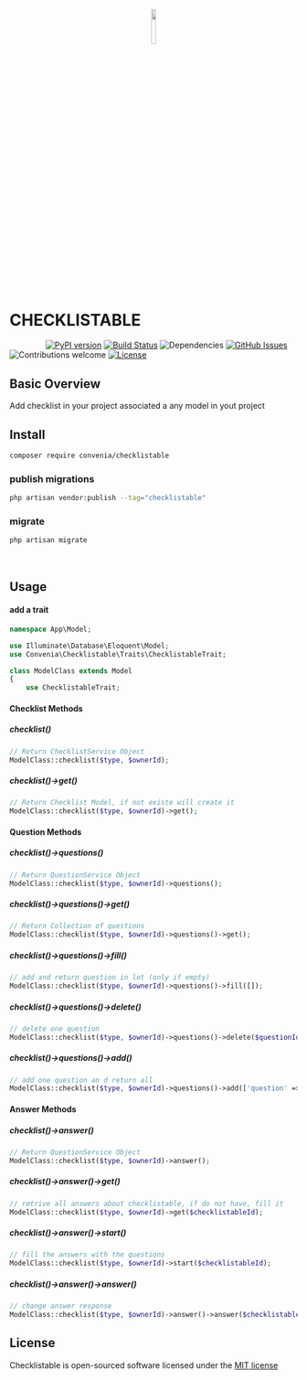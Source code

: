 <p align="center"><img width=12.5% src="https://raw.githubusercontent.com/convenia/checklistable/master/checklist.jpg"></p>

# CHECKLISTABLE


&nbsp;&nbsp;&nbsp;&nbsp;&nbsp;&nbsp;&nbsp;&nbsp;&nbsp;&nbsp;&nbsp;&nbsp;&nbsp;&nbsp;&nbsp;
[![PyPI version](https://badge.fury.io/py/clairvoyant.svg)](https://badge.fury.io/py/clairvoyant)
[![Build Status](https://travis-ci.org/anfederico/Clairvoyant.svg?branch=master)](https://travis-ci.org/anfederico/Clairvoyant)
![Dependencies](https://img.shields.io/badge/dependencies-up%20to%20date-brightgreen.svg)
[![GitHub Issues](https://img.shields.io/github/issues/convenia/checklistable.svg)](https://github.com/anfederico/Clairvoyant/issues)
![Contributions welcome](https://img.shields.io/badge/contributions-welcome-brightgreen.svg)
[![License](https://img.shields.io/badge/license-MIT%20License-brightgreen.svg)](https://opensource.org/licenses/MIT)

## Basic Overview

Add checklist in your project associated a any model in yout project


## Install
```bash
composer require convenia/checklistable
```

###  publish migrations
```bash
php artisan vendor:publish --tag="checklistable"
```

###  migrate
```bash
php artisan migrate
```

<br>

## Usage

#### add a trait


```php
namespace App\Model;

use Illuminate\Database\Eloquent\Model;
use Convenia\Checklistable\Traits\ChecklistableTrait;

class ModelClass extends Model
{
    use ChecklistableTrait;    
```

#### Checklist Methods

##### checklist()
```php
// Return ChecklistService Object
ModelClass::checklist($type, $ownerId);  
```

##### checklist()->get()
```php
// Return Checklist Model, if not existe will create it
ModelClass::checklist($type, $ownerId)->get();  
```

#### Question Methods

##### checklist()->questions()
```php
// Return QuestionService Object
ModelClass::checklist($type, $ownerId)->questions();  
```

##### checklist()->questions()->get()
```php
// Return Collection of questions
ModelClass::checklist($type, $ownerId)->questions()->get();  
```

##### checklist()->questions()->fill()
```php
// add and return question in lot (only if empty)
ModelClass::checklist($type, $ownerId)->questions()->fill([]);  
```

##### checklist()->questions()->delete()
```php
// delete one question
ModelClass::checklist($type, $ownerId)->questions()->delete($questionId);  
```

##### checklist()->questions()->add()
```php
// add one question an d return all
ModelClass::checklist($type, $ownerId)->questions()->add(['question' => 'What does Marcellus wallace looks like ?']);  
```

#### Answer Methods

##### checklist()->answer()
```php
// Return QuestionService Object
ModelClass::checklist($type, $ownerId)->answer();  
```

##### checklist()->answer()->get()
```php
// retrive all answers about checklistable, if do not have, fill it
ModelClass::checklist($type, $ownerId)->get($checklistableId);  
```

##### checklist()->answer()->start()
```php
// fill the answers with the questions
ModelClass::checklist($type, $ownerId)->start($checklistableId);  
```

##### checklist()->answer()->answer()
```php
// change answer response
ModelClass::checklist($type, $ownerId)->answer()->answer($checklistableId, $answerId, $answer = true)
```

## License

Checklistable is open-sourced software licensed under the [MIT license](http://opensource.org/licenses/MIT)